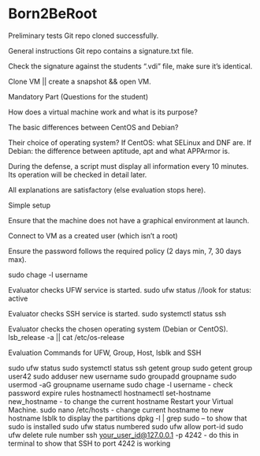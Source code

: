 # Born2BeRoot
Preliminary tests
Git repo cloned successfully.

General instructions
Git repo contains a signature.txt file.

Check the signature against the students “.vdi” file, make sure it’s identical. 

Clone VM || create a snapshot && open VM.


Mandatory Part (Questions for the student)

How does a virtual machine work and what is its purpose?

The basic differences between CentOS and Debian?

Their choice of operating system?
If CentOS: what SELinux and DNF are.
If Debian: the difference between aptitude, apt and what APPArmor is.

During the defense, a script must display all information every 10 minutes. 
Its operation will be checked in detail later.

All explanations are satisfactory (else evaluation stops here).

Simple setup

Ensure that the machine does not have a graphical environment at launch.

Connect to VM as a created user (which isn’t a root)

Ensure the password follows the required policy (2 days min, 7, 30 days max).

sudo chage -l username

Evaluator checks UFW service is started.
sudo ufw status			//look for status: active

Evaluator checks SSH service is started.
sudo systemctl status ssh

Evaluator checks the chosen operating system (Debian or CentOS).
lsb_release -a || cat /etc/os-release

Evaluation Commands for UFW, Group, Host, lsblk and SSH

sudo ufw status
sudo systemctl status ssh
getent group sudo
getent group user42
sudo adduser new username
sudo groupadd groupname
sudo usermod -aG groupname username
sudo chage -l username - check password expire rules
hostnamectl
hostnamectl set-hostname new_hostname - to change the current hostname
Restart your Virtual Machine.
sudo nano /etc/hosts - change current hostname to new hostname
lsblk to display the partitions
dpkg -l | grep sudo – to show that sudo is installed
sudo ufw status numbered
sudo ufw allow port-id
sudo ufw delete rule number
ssh your_user_id@127.0.0.1 -p 4242 - do this in terminal to show that SSH to port 4242 is working
